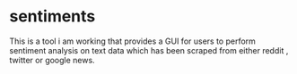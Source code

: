 # sentiments
 
This is a tool i am working that provides a GUI for users to perform sentiment analysis on text data which has been scraped from either reddit , twitter or google news.
